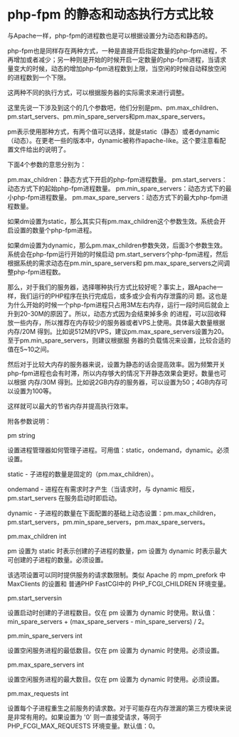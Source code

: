 # php-fpm 的静态和动态执行方式比较

与Apache一样，php-fpm的进程数也是可以根据设置分为动态和静态的。

php-fpm也是同样存在两种方式，一种是直接开启指定数量的php-fpm进程，不再增加或者减少；另一种则是开始的时候开启一定数量的php-fpm进程，当请求量变大的时候，动态的增加php-fpm进程数到上限，当空闲的时候自动释放空闲的进程数到一个下限。

这两种不同的执行方式，可以根据服务器的实际需求来进行调整。

这里先说一下涉及到这个的几个参数吧，他们分别是pm、pm.max_children、pm.start_servers、pm.min_spare_servers和pm.max_spare_servers。

pm表示使用那种方式，有两个值可以选择，就是static（静态）或者dynamic（动态）。在更老一些的版本中，dynamic被称作apache-like。这个要注意看配置文件给出的说明了。

下面4个参数的意思分别为：

pm.max_children：静态方式下开启的php-fpm进程数量。
pm.start_servers：动态方式下的起始php-fpm进程数量。
pm.min_spare_servers：动态方式下的最小php-fpm进程数量。
pm.max_spare_servers：动态方式下的最大php-fpm进程数量。

如果dm设置为static，那么其实只有pm.max_children这个参数生效。系统会开启设置的数量个php-fpm进程。

如果dm设置为dynamic，那么pm.max_children参数失效，后面3个参数生效。系统会在php-fpm运行开始的时候启动 pm.start_servers个php-fpm进程，然后根据系统的需求动态在pm.min_spare_servers和 pm.max_spare_servers之间调整php-fpm进程数。

那么，对于我们的服务器，选择哪种执行方式比较好呢？事实上，跟Apache一样，我们运行的PHP程序在执行完成后，或多或少会有内存泄露的问 题。这也是为什么开始的时候一个php-fpm进程只占用3M左右内存，运行一段时间后就会上升到20-30M的原因了。所以，动态方式因为会结束掉多余 的进程，可以回收释放一些内存，所以推荐在内存较少的服务器或者VPS上使用。具体最大数量根据 内存/20M 得到。比如说512M的VPS，建议pm.max_spare_servers设置为20。至于pm.min_spare_servers，则建议根据服 务器的负载情况来设置，比较合适的值在5~10之间。

然后对于比较大内存的服务器来说，设置为静态的话会提高效率。因为频繁开关php-fpm进程也会有时滞，所以内存够大的情况下开静态效果会更好。数量也可以根据 内存/30M 得到。比如说2GB内存的服务器，可以设置为50；4GB内存可以设置为100等。

这样就可以最大的节省内存并提高执行效率。

附各参数说明：

pm string

设置进程管理器如何管理子进程。可用值：static，ondemand，dynamic。必须设置。

static - 子进程的数量是固定的（pm.max_children）。

ondemand - 进程在有需求时才产生（当请求时，与 dynamic 相反，pm.start_servers 在服务启动时即启动。

dynamic - 子进程的数量在下面配置的基础上动态设置：pm.max_children，pm.start_servers，pm.min_spare_servers，pm.max_spare_servers。

pm.max_children int

pm 设置为 static 时表示创建的子进程的数量，pm 设置为 dynamic 时表示最大可创建的子进程的数量。必须设置。

该选项设置可以同时提供服务的请求数限制。类似 Apache 的 mpm_prefork 中 MaxClients 的设置和 普通PHP FastCGI中的 PHP_FCGI_CHILDREN 环境变量。

pm.start_serversin

设置启动时创建的子进程数目。仅在 pm 设置为 dynamic 时使用。默认值：min_spare_servers + (max_spare_servers - min_spare_servers) / 2。

pm.min_spare_servers int

设置空闲服务进程的最低数目。仅在 pm 设置为 dynamic 时使用。必须设置。

pm.max_spare_servers int

设置空闲服务进程的最大数目。仅在 pm 设置为 dynamic 时使用。必须设置。

pm.max_requests int

设置每个子进程重生之前服务的请求数。对于可能存在内存泄漏的第三方模块来说是非常有用的。如果设置为 '0' 则一直接受请求，等同于 PHP_FCGI_MAX_REQUESTS 环境变量。默认值：0。

